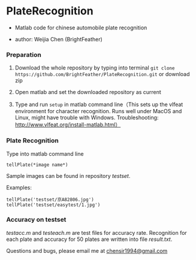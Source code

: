 # PlateRecognition

- Matlab code for chinese automobile plate recognition 

- author: Weijia Chen (BrightFeather)

### Preparation
	
1. Download the whole repository by typing into terminal 
`git clone https://github.com/BrightFeather/PlateRecognition.git` or download zip

2. Open matlab and set the downloaded repository as current
	
3. Type and run `setup` in matlab command line（This sets up the vlfeat environment for character recognition. Runs well under MacOS and Linux, might have trouble with Windows. Troubleshooting: http://www.vlfeat.org/install-matlab.html）

### Plate Recognition

Type into matlab command line 
 
 `tellPlate(*image name*)`
 
  Sample images can be found in repository *testset*. 
  
Examples:

```
tellPlate('testset/京A82806.jpg')
tellPlate('testset/easytest/1.jpg')
```

### Accuracy on testset

*testacc.m* and *testeach.m* are test files for accuracy rate. Recognition for each plate and accuracy for 50 plates are written into file  *result.txt*.

Questions and bugs, please email me at chensir1994@gmail.com



